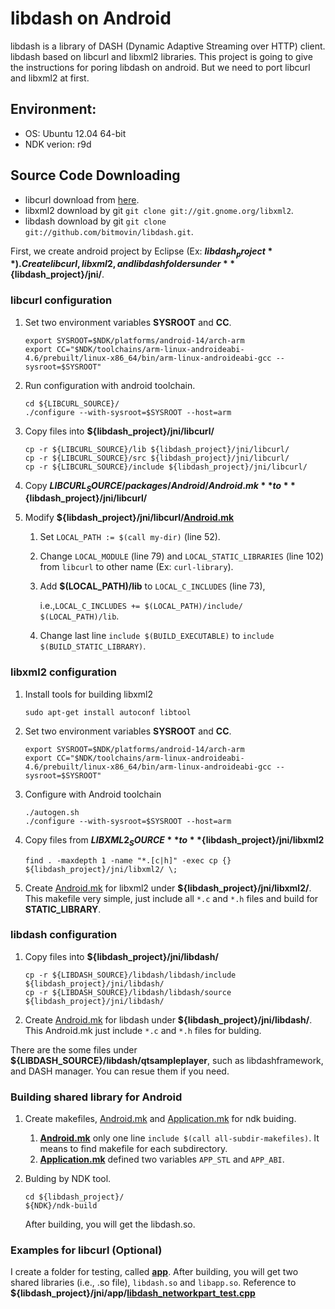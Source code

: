 libdash on Android
==================
libdash is a library of DASH (Dynamic Adaptive Streaming over HTTP) client. libdash based on libcurl and libxml2 libraries.
This project is going to give the instructions for poring libdash on android. But we need to port libcurl and libxml2 at first.

## Environment:
* OS: Ubuntu 12.04 64-bit
* NDK verion: r9d

## Source Code Downloading
* libcurl download from [here](http://curl.haxx.se/download.html).
* libxml2 download by git `git clone git://git.gnome.org/libxml2`.
* libdash download by git `git clone git://github.com/bitmovin/libdash.git`.

First, we create android project by Eclipse (Ex: **${libdash_project}**).
Create libcurl, libxml2, and libdash folders under **${libdash_project}/jni/**.

### libcurl configuration
1. Set two environment variables **SYSROOT** and **CC**.

    ````
    export SYSROOT=$NDK/platforms/android-14/arch-arm
    export CC="$NDK/toolchains/arm-linux-androideabi-4.6/prebuilt/linux-x86_64/bin/arm-linux-androideabi-gcc --sysroot=$SYSROOT"
    ````
1. Run configuration with android toolchain.
 
    ````
    cd ${LIBCURL_SOURCE}/
    ./configure --with-sysroot=$SYSROOT --host=arm
    ````
1. Copy files into **${libdash_project}/jni/libcurl/**

    ````
    cp -r ${LIBCURL_SOURCE}/lib ${libdash_project}/jni/libcurl/
    cp -r ${LIBCURL_SOURCE}/src ${libdash_project}/jni/libcurl/
    cp -r ${LIBCURL_SOURCE}/include ${libdash_project}/jni/libcurl/
    ````
1. Copy **${LIBCURL_SOURCE}/packages/Android/Android.mk** to **${libdash_project}/jni/libcurl/**
1. Modify **${libdash_project}/jni/libcurl/[Android.mk](./libdash/jni/libcurl/Android.mk)**
    1. Set `LOCAL_PATH := $(call my-dir)` (line 52).
    1. Change `LOCAL_MODULE` (line 79) and `LOCAL_STATIC_LIBRARIES` (line 102) from `libcurl` to other name (Ex: `curl-library`).
    1. Add **$(LOCAL_PATH)/lib** to `LOCAL_C_INCLUDES` (line 73),
        
        i.e.,`LOCAL_C_INCLUDES += $(LOCAL_PATH)/include/ $(LOCAL_PATH)/lib`.
    1. Change last line `include $(BUILD_EXECUTABLE)` to `include $(BUILD_STATIC_LIBRARY)`.

### libxml2 configuration
1. Install tools for building libxml2

    ````
    sudo apt-get install autoconf libtool
    ````
1. Set two environment variables **SYSROOT** and **CC**.

    ````
    export SYSROOT=$NDK/platforms/android-14/arch-arm
    export CC="$NDK/toolchains/arm-linux-androideabi-4.6/prebuilt/linux-x86_64/bin/arm-linux-androideabi-gcc --sysroot=$SYSROOT"
    ````
1. Configure with Android toolchain
    
    ````
    ./autogen.sh
    ./configure --with-sysroot=$SYSROOT --host=arm
    ````
1. Copy files from **${LIBXML2_SOURCE}** to **${libdash_project}/jni/libxml2**

    ````
    find . -maxdepth 1 -name "*.[c|h]" -exec cp {} ${libdash_project}/jni/libxml2/ \;
    ````
1. Create [Android.mk](./libdash/jni/libxml2/Android.mk) for libxml2 under **${libdash_project}/jni/libxml2/**. This makefile very simple, just include all `*.c` and `*.h` files and build for **STATIC_LIBRARY**.

### libdash configuration
1. Copy files into **${libdash_project}/jni/libdash/**

    ````
    cp -r ${LIBDASH_SOURCE}/libdash/libdash/include ${libdash_project}/jni/libdash/
    cp -r ${LIBDASH_SOURCE}/libdash/libdash/source ${libdash_project}/jni/libdash/
    ````
1. Create [Android.mk](./libdash/jni/libdash/Android.mk) for libdash under **${libdash_project}/jni/libdash/**. This Android.mk just include `*.c` and `*.h` files for bulding.

There are the some files under **${LIBDASH_SOURCE}/libdash/qtsampleplayer**, such as libdashframework, and DASH manager. You can resue them if you need.

### Building shared library for Android
1. Create makefiles, [Android.mk](./libdash/jni/Android.mk) and [Application.mk](./libdash/jni/Application.mk) for ndk buiding.
    1. **[Android.mk](./libdash/jni/Android.mk)** only one line `include $(call all-subdir-makefiles)`. It means to find makefile for each subdirectory.
    1. **[Application.mk](./libdash/jni/Application.mk)** defined two variables `APP_STL` and `APP_ABI`.
1. Bulding by NDK tool.

    ````
    cd ${libdash_project}/
    ${NDK}/ndk-build
    ````
    After building, you will get the libdash.so.
    
### Examples for libcurl (Optional)
I create a folder for testing, called **[app](./libdash/jni/app)**. After building, you will get two shared libraries (i.e., .so file), `libdash.so` and `libapp.so`.
Reference to **${libdash_project}/jni/app/[libdash_networkpart_test.cpp](./libdash/jni/app/libdash_networkpart_test.cpp)**
